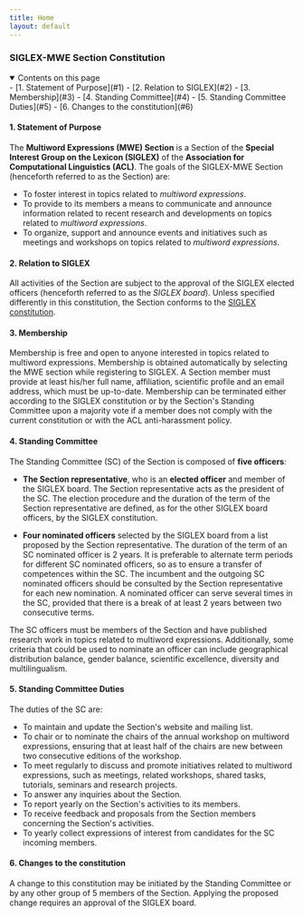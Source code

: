 ```yaml
---
title: Home
layout: default
---
```


### SIGLEX-MWE Section Constitution

<details open markdown="block">
  <summary>
    Contents on this page
  </summary>
- [1. Statement of Purpose](#1)
- [2. Relation to SIGLEX](#2)
- [3. Membership](#3)
- [4. Standing Committee](#4)
- [5. Standing Committee Duties](#5)
- [6. Changes to the constitution](#6)
</details>

#### <a name="1"></a> 1. Statement of Purpose 

The **Multiword Expressions (MWE) Section** is a Section of the **Special Interest Group on the Lexicon (SIGLEX)** of the **Association for Computational Linguistics (ACL)**. The goals of the SIGLEX-MWE Section (henceforth referred to as the Section) are:

- To foster interest in topics related to *multiword expressions*.
- To provide to its members a means to communicate and announce information related to
recent research and developments on topics related to *multiword expressions*.
- To organize, support and announce events and initiatives such as meetings and
workshops on topics related to *multiword expressions*.

#### <a name="2"></a> 2. Relation to SIGLEX

All activities of the Section are subject to the approval of the SIGLEX elected officers (henceforth referred to as the *SIGLEX board*). Unless specified differently in this constitution, the Section conforms to the [SIGLEX constitution](https://siglex.org/constitution.html).

#### <a name="3"></a> 3. Membership

Membership is free and open to anyone interested in topics related to multiword expressions. Membership is obtained automatically by selecting the MWE section while registering to SIGLEX. A Section member must provide at least his/her full name, affiliation, scientific profile and an email address, which must be up-to-date. Membership can be terminated either according to the SIGLEX constitution or by the Section's Standing Committee upon a majority vote if a member does not comply with the current constitution or with the ACL anti-harassment policy.

#### <a name="4"></a> 4. Standing Committee

The Standing Committee (SC) of the Section is composed of **five officers**:

- **The Section representative**, who is an **elected officer** and member of the SIGLEX board. The Section representative acts as the president of the SC. The election procedure and the duration of the term of the Section representative are defined, as for the other SIGLEX board officers, by the SIGLEX constitution.

- **Four nominated officers** selected by the SIGLEX board from a list proposed by the Section representative. The duration of the term of an SC nominated officer is 2 years. It is preferable to alternate term periods for different SC nominated officers, so as to ensure a transfer of competences within the SC. The incumbent and the outgoing SC nominated officers should be consulted by the Section representative for each new nomination. A nominated officer can serve several times in the SC, provided that there is a break of at least 2 years between two consecutive terms.

The SC officers must be members of the Section and have published research work in topics related to multiword expressions. Additionally, some criteria that could be used to nominate an officer can include geographical distribution balance, gender balance, scientific excellence, diversity and multilingualism.

#### <a name="5"></a> 5. Standing Committee Duties

The duties of the SC are:

- To maintain and update the Section's website and mailing list.
- To chair or to nominate the chairs of the annual workshop on multiword expressions,
ensuring that at least half of the chairs are new between two consecutive editions of the workshop.
- To meet regularly to discuss and promote initiatives related to multiword expressions,
such as meetings, related workshops, shared tasks, tutorials, seminars and research projects.
- To answer any inquiries about the Section.
- To report yearly on the Section's activities to its members.
- To receive feedback and proposals from the Section members concerning the Section's activities.
- To yearly collect expressions of interest from candidates for the SC incoming members.

#### <a name="6"></a> 6. Changes to the constitution

A change to this constitution may be initiated by the Standing Committee or by any other group of 5 members of the Section. Applying the proposed change requires an approval of the SIGLEX board.